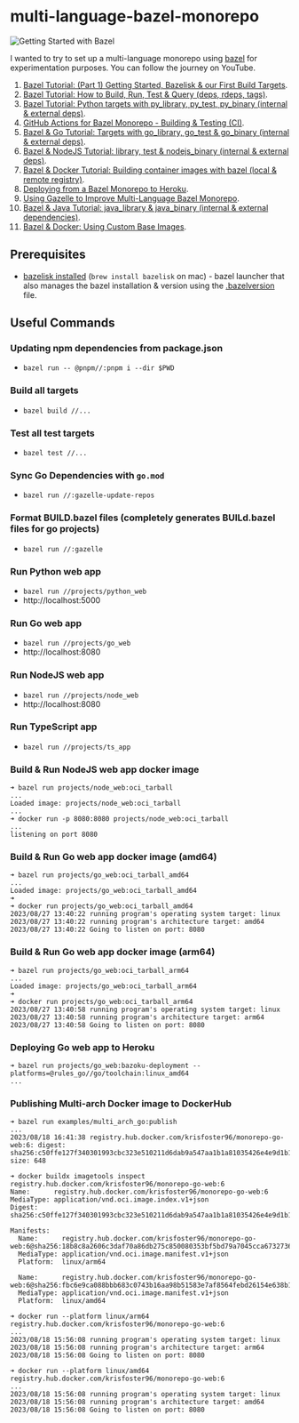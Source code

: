 # multi-language-bazel-monorepo

![Getting Started with Bazel](https://user-images.githubusercontent.com/17026751/147872728-cba68987-9a5c-4cb6-9777-47c51efc4c75.png)

I wanted to try to set up a multi-language monorepo using [bazel](https://bazel.build/) for experimentation purposes. You can follow the journey on YouTube.

1. [Bazel Tutorial: (Part 1) Getting Started, Bazelisk & our First Build Targets](https://youtu.be/BZYj6yfA6Bs).
2. [Bazel Tutorial: How to Build, Run, Test & Query (deps, rdeps, tags)](https://youtu.be/vZnXXx4Oh7c).
3. [Bazel Tutorial: Python targets with py_library, py_test, py_binary (internal & external deps)](https://youtu.be/8P3m1-U7v0k).
4. [GitHub Actions for Bazel Monorepo - Building & Testing (CI)](https://youtu.be/qiZXFdd8OPo).
5. [Bazel & Go Tutorial: Targets with go_library, go_test & go_binary (internal & external deps)](https://youtu.be/DB_kWimE2bw).
6. [Bazel & NodeJS Tutorial: library, test & nodejs_binary (internal & external deps)](https://youtu.be/lmWjRhFhvSc).
7. [Bazel & Docker Tutorial: Building container images with bazel (local & remote registry)](https://youtu.be/hLD6vKl4Txc).
8. [Deploying from a Bazel Monorepo to Heroku](https://youtu.be/AHvON-xl_Ds).
9. [Using Gazelle to Improve Multi-Language Bazel Monorepo](https://youtu.be/MUP35hfK0q4).
10. [Bazel & Java Tutorial: java_library & java_binary (internal & external dependencies)](https://youtu.be/HPTzVHOcins).
11. [Bazel & Docker: Using Custom Base Images](https://youtu.be/thYPUrhA82A).

## Prerequisites

- [bazelisk installed](https://github.com/bazelbuild/bazelisk) (`brew install bazelisk` on mac) - bazel launcher that also manages the bazel installation & version using the [.bazelversion](./.bazelversion) file.

## Useful Commands

### Updating npm dependencies from package.json

- `bazel run -- @pnpm//:pnpm i --dir $PWD`

### Build all targets

- `bazel build //...`

### Test all test targets

- `bazel test //...`

### Sync Go Dependencies with `go.mod`

- `bazel run //:gazelle-update-repos`

### Format BUILD.bazel files (completely generates BUILd.bazel files for go projects)

- `bazel run //:gazelle`

### Run Python web app

- `bazel run //projects/python_web`
- http://localhost:5000

### Run Go web app

- `bazel run //projects/go_web`
- http://localhost:8080

### Run NodeJS web app

- `bazel run //projects/node_web`
- http://localhost:8080

### Run TypeScript app

- `bazel run //projects/ts_app`

### Build & Run NodeJS web app docker image

```
➜ bazel run projects/node_web:oci_tarball
...
Loaded image: projects/node_web:oci_tarball
...
➜ docker run -p 8080:8080 projects/node_web:oci_tarball
...
listening on port 8080
```

### Build & Run Go web app docker image (amd64)
```
➜ bazel run projects/go_web:oci_tarball_amd64
...
Loaded image: projects/go_web:oci_tarball_amd64
➜
➜ docker run projects/go_web:oci_tarball_amd64
2023/08/27 13:40:22 running program's operating system target: linux
2023/08/27 13:40:22 running program's architecture target: amd64
2023/08/27 13:40:22 Going to listen on port: 8080
```

### Build & Run Go web app docker image (arm64)
```
➜ bazel run projects/go_web:oci_tarball_arm64
...
Loaded image: projects/go_web:oci_tarball_arm64
➜
➜ docker run projects/go_web:oci_tarball_arm64
2023/08/27 13:40:58 running program's operating system target: linux
2023/08/27 13:40:58 running program's architecture target: arm64
2023/08/27 13:40:58 Going to listen on port: 8080
```

### Deploying Go web app to Heroku

```
➜ bazel run projects/go_web:bazoku-deployment --platforms=@rules_go//go/toolchain:linux_amd64
...
```

### Publishing Multi-arch Docker image to DockerHub

```
➜ bazel run examples/multi_arch_go:publish
...
2023/08/18 16:41:38 registry.hub.docker.com/krisfoster96/monorepo-go-web:6: digest: sha256:c50ffe127f340301993cbc323e510211d6dab9a547aa1b1a81035426e4e9d1b1 size: 648
```

```
➜ docker buildx imagetools inspect registry.hub.docker.com/krisfoster96/monorepo-go-web:6
Name:      registry.hub.docker.com/krisfoster96/monorepo-go-web:6
MediaType: application/vnd.oci.image.index.v1+json
Digest:    sha256:c50ffe127f340301993cbc323e510211d6dab9a547aa1b1a81035426e4e9d1b1
           
Manifests: 
  Name:      registry.hub.docker.com/krisfoster96/monorepo-go-web:6@sha256:18b8c8a2606c3daf70a86db275c850080353bf5bd79a7045cca6732736b693c3
  MediaType: application/vnd.oci.image.manifest.v1+json
  Platform:  linux/arm64
             
  Name:      registry.hub.docker.com/krisfoster96/monorepo-go-web:6@sha256:fbc6e9ca088bbb683c0743b16aa98b51583e7af8564febd26154e638b12b484a
  MediaType: application/vnd.oci.image.manifest.v1+json
  Platform:  linux/amd64
```

```
➜ docker run --platform linux/arm64 registry.hub.docker.com/krisfoster96/monorepo-go-web:6
...
2023/08/18 15:56:08 running program's operating system target: linux
2023/08/18 15:56:08 running program's architecture target: arm64
2023/08/18 15:56:08 Going to listen on port: 8080
```

```
➜ docker run --platform linux/amd64 registry.hub.docker.com/krisfoster96/monorepo-go-web:6
...
2023/08/18 15:56:08 running program's operating system target: linux
2023/08/18 15:56:08 running program's architecture target: amd64
2023/08/18 15:56:08 Going to listen on port: 8080
```
